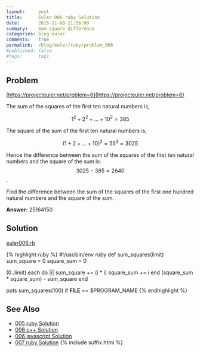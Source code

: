 ```yaml
---
layout:     post
title:      Euler 006 ruby Solution
date:       2015-11-08 11:56:00
summary:    Sum square difference
categories: blog euler
comments:   true
permalink:  /blog/euler/ruby/problem_006
#published: false
#tags:      tag1
---
```


## Problem

[https://projecteuler.net/problem=6](https://projecteuler.net/problem=6)

The sum of the squares of the first ten natural numbers is,

$$1^2 + 2^2 + ... + 10^2 = 385$$

The square of the sum of the first ten natural numbers is,

$$(1 + 2 + ... + 10)^2 = 55^2 = 3025$$

Hence the difference between the sum of the squares of the first ten natural numbers and the square of the sum is: $$3025 − 385 = 2640$$.

Find the difference between the sum of the squares of the first one hundred natural numbers and the square of the sum.

**Answer:** 25164150

## Solution

[euler006.rb](https://gitlab.com/tvarley/euler/blob/master/ruby/lib/euler006.rb)

{% highlight ruby %}
#!/usr/bin/env ruby
def sum_squares(limit)
  sum_square = 0
  square_sum = 0

  (0..limit).each do |i|
    sum_square += (i * i)
    square_sum += i
  end
  (square_sum * square_sum) - sum_square
end

puts sum_squares(100) if __FILE__ == $PROGRAM_NAME
{% endhighlight %}

## See Also
* [005 ruby Solution]({{site.baseurl}}/blog/euler/ruby/problem_005)
* [006 c++ Solution]({{site.baseurl}}/blog/euler/cpp/problem_006)
* [006 javascript Solution]({{site.baseurl}}/blog/euler/javascript/problem_006)
* [007 ruby Solution]({{site.baseurl}}/blog/euler/ruby/problem_007)
{% include suffix.html %}
